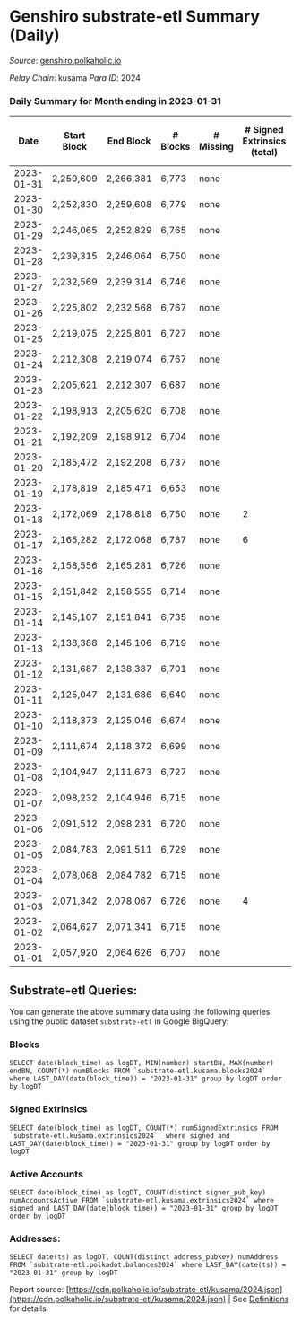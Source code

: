 # Genshiro substrate-etl Summary (Daily)

_Source_: [genshiro.polkaholic.io](https://genshiro.polkaholic.io)

*Relay Chain*: kusama
*Para ID*: 2024



### Daily Summary for Month ending in 2023-01-31


| Date | Start Block | End Block | # Blocks | # Missing | # Signed Extrinsics (total) | # Active Accounts | # Addresses with Balances | # Events | # Transfers | # XCM Transfers In | # XCM Transfers Out |
| ---- | ----------- | --------- | -------- | --------- | --------------------------- | ----------------- | ------------------------- | -------- | ----------- | ------------------ | ------------------- |
| 2023-01-31 | 2,259,609 | 2,266,381 | 6,773 | none  |  |  | 25 | 13,557 |   |   |   |
| 2023-01-30 | 2,252,830 | 2,259,608 | 6,779 | none  |  |  | 25 | 13,576 |   | 1  |   |
| 2023-01-29 | 2,246,065 | 2,252,829 | 6,765 | none  |  |  | 25 | 13,541 |   |   |   |
| 2023-01-28 | 2,239,315 | 2,246,064 | 6,750 | none  |  |  | 25 | 13,511 |   |   |   |
| 2023-01-27 | 2,232,569 | 2,239,314 | 6,746 | none  |  |  | 25 | 13,510 |   | 1  |   |
| 2023-01-26 | 2,225,802 | 2,232,568 | 6,767 | none  |  |  | 25 | 13,545 |   |   |   |
| 2023-01-25 | 2,219,075 | 2,225,801 | 6,727 | none  |  |  | 25 | 13,471 |   | 1  |   |
| 2023-01-24 | 2,212,308 | 2,219,074 | 6,767 | none  |  |  | 25 | 13,545 |   |   |   |
| 2023-01-23 | 2,205,621 | 2,212,307 | 6,687 | none  |  |  | 25 | 13,385 |   |   |   |
| 2023-01-22 | 2,198,913 | 2,205,620 | 6,708 | none  |  |  | 25 | 13,428 |   |   |   |
| 2023-01-21 | 2,192,209 | 2,198,912 | 6,704 | none  |  |  | 25 | 13,419 |   |   |   |
| 2023-01-20 | 2,185,472 | 2,192,208 | 6,737 | none  |  |  | 25 | 13,485 |   |   |   |
| 2023-01-19 | 2,178,819 | 2,185,471 | 6,653 | none  |  |  | 25 | 13,317 |   |   |   |
| 2023-01-18 | 2,172,069 | 2,178,818 | 6,750 | none  | 2 |  | 25 | 13,520 |   |   |   |
| 2023-01-17 | 2,165,282 | 2,172,068 | 6,787 | none  | 6 |  | 25 | 13,619 |   | 1  |   |
| 2023-01-16 | 2,158,556 | 2,165,281 | 6,726 | none  |  |  | 25 | 13,463 |   |   |   |
| 2023-01-15 | 2,151,842 | 2,158,555 | 6,714 | none  |  |  | 25 | 13,439 |   |   |   |
| 2023-01-14 | 2,145,107 | 2,151,841 | 6,735 | none  |  |  | 25 | 13,481 |   |   |   |
| 2023-01-13 | 2,138,388 | 2,145,106 | 6,719 | none  |  |  | 25 | 13,450 |   |   |   |
| 2023-01-12 | 2,131,687 | 2,138,387 | 6,701 | none  |  |  | 25 | 13,419 |   | 1  |   |
| 2023-01-11 | 2,125,047 | 2,131,686 | 6,640 | none  |  |  | 25 | 13,291 |   |   |   |
| 2023-01-10 | 2,118,373 | 2,125,046 | 6,674 | none  |  |  | 25 | 13,359 |   |   |   |
| 2023-01-09 | 2,111,674 | 2,118,372 | 6,699 | none  |  |  | 25 | 13,409 |   |   |   |
| 2023-01-08 | 2,104,947 | 2,111,673 | 6,727 | none  |  |  | 25 | 13,465 |   |   |   |
| 2023-01-07 | 2,098,232 | 2,104,946 | 6,715 | none  |  |  | 25 | 13,447 |   |   |   |
| 2023-01-06 | 2,091,512 | 2,098,231 | 6,720 | none  |  |  | 25 | 13,452 |   |   |   |
| 2023-01-05 | 2,084,783 | 2,091,511 | 6,729 | none  |  |  | 25 | 13,469 |   |   |   |
| 2023-01-04 | 2,078,068 | 2,084,782 | 6,715 | none  |  |  | 25 | 13,453 |   | 2  |   |
| 2023-01-03 | 2,071,342 | 2,078,067 | 6,726 | none  | 4 | 2 | 25 | 13,481 |   |   |   |
| 2023-01-02 | 2,064,627 | 2,071,341 | 6,715 | none  |  |  | 25 | 13,447 |   | 1  |   |
| 2023-01-01 | 2,057,920 | 2,064,626 | 6,707 | none  |  |  | 25 | 13,426 |   |   |   |

## Substrate-etl Queries:
You can generate the above summary data using the following queries using the public dataset `substrate-etl` in Google BigQuery:


### Blocks
```
SELECT date(block_time) as logDT, MIN(number) startBN, MAX(number) endBN, COUNT(*) numBlocks FROM `substrate-etl.kusama.blocks2024`  where LAST_DAY(date(block_time)) = "2023-01-31" group by logDT order by logDT
```


### Signed Extrinsics
```
SELECT date(block_time) as logDT, COUNT(*) numSignedExtrinsics FROM `substrate-etl.kusama.extrinsics2024`  where signed and LAST_DAY(date(block_time)) = "2023-01-31" group by logDT order by logDT
```


### Active Accounts
```
SELECT date(block_time) as logDT, COUNT(distinct signer_pub_key) numAccountsActive FROM `substrate-etl.kusama.extrinsics2024` where signed and LAST_DAY(date(block_time)) = "2023-01-31" group by logDT order by logDT
```


### Addresses:
```
SELECT date(ts) as logDT, COUNT(distinct address_pubkey) numAddress FROM `substrate-etl.polkadot.balances2024` where LAST_DAY(date(ts)) = "2023-01-31" group by logDT
```



Report source: [https://cdn.polkaholic.io/substrate-etl/kusama/2024.json](https://cdn.polkaholic.io/substrate-etl/kusama/2024.json) | See [Definitions](/DEFINITIONS.md) for details
